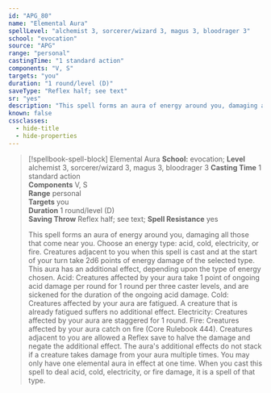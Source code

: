 ```yaml
---
id: "APG_80"
name: "Elemental Aura"
spellLevel: "alchemist 3, sorcerer/wizard 3, magus 3, bloodrager 3"
school: "evocation"
source: "APG"
range: "personal"
castingTime: "1 standard action"
components: "V, S"
targets: "you"
duration: "1 round/level (D)"
saveType: "Reflex half; see text"
sr: "yes"
description: "This spell forms an aura of energy around you, damaging all those that come near you. Choose an energy type: acid, cold, electricity, or fire. Creatures adjacent to you when this spell is cast and at the start of your turn take 2d6 points of energy damage of the selected type. This aura has an additional effect, depending upon the type of energy chosen.  Acid: Creatures affected by your aura take 1 point of ongoing acid damage per round for 1 round per three caster levels, and are sickened for the duration of the ongoing acid damage.  Cold: Creatures affected by your aura are fatigued. A creature that is already fatigued suffers no additional effect.  Electricity: Creatures affected by your aura are staggered for 1 round.  Fire: Creatures affected by your aura catch on fire (Core Rulebook 444).  Creatures adjacent to you are allowed a Reflex save to halve the damage and negate the additional effect. The aura's additional effects do not stack if a creature takes damage from your aura multiple times. You may only have one elemental aura in effect at one time. When you cast this spell to deal acid, cold, electricity, or fire damage, it is a spell of that type."
known: false
cssclasses:
  - hide-title
  - hide-properties
---
```


> [!spellbook-spell-block] Elemental Aura
> **School:** evocation; **Level** alchemist 3, sorcerer/wizard 3, magus 3, bloodrager 3
> **Casting Time** 1 standard action  
> **Components** V, S  
> **Range** personal  
> **Targets** you  
> **Duration** 1 round/level (D)  
> **Saving Throw** Reflex half; see text; **Spell Resistance** yes
> 
> This spell forms an aura of energy around you, damaging all those that come near you. Choose an energy type: acid, cold, electricity, or fire. Creatures adjacent to you when this spell is cast and at the start of your turn take 2d6 points of energy damage of the selected type. This aura has an additional effect, depending upon the type of energy chosen.  Acid: Creatures affected by your aura take 1 point of ongoing acid damage per round for 1 round per three caster levels, and are sickened for the duration of the ongoing acid damage.  Cold: Creatures affected by your aura are fatigued. A creature that is already fatigued suffers no additional effect.  Electricity: Creatures affected by your aura are staggered for 1 round.  Fire: Creatures affected by your aura catch on fire (Core Rulebook 444).  Creatures adjacent to you are allowed a Reflex save to halve the damage and negate the additional effect. The aura's additional effects do not stack if a creature takes damage from your aura multiple times. You may only have one elemental aura in effect at one time. When you cast this spell to deal acid, cold, electricity, or fire damage, it is a spell of that type.